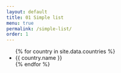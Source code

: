 ```yaml
---
layout: default
title: 01 Simple list
menu: true
permalink: /simple-list/
order: 1
---
```


<ul>
{% for country in site.data.countries %}
<li>{{ country.name }}</li>
{% endfor %}
</ul>
